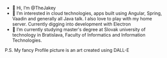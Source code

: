 - 👋 Hi, I’m @TheJakey
- 👀 I’m interested in cloud technologies, apps built using Angular, Spring, Vaadin and generally all Java talk. I also love to play with my home server. Currently digging into development with Electron 
- 🌱 I’m currently studying master's degree at Slovak university of technology in Bratislava, Faculty of Informatics and Information Technologies. 

P.S.
My fancy Profile picture is an art created using DALL-E

<!---
TheJakey/TheJakey is a ✨ special ✨ repository because its `README.md` (this file) appears on your GitHub profile.
You can click the Preview link to take a look at your changes.
--->
